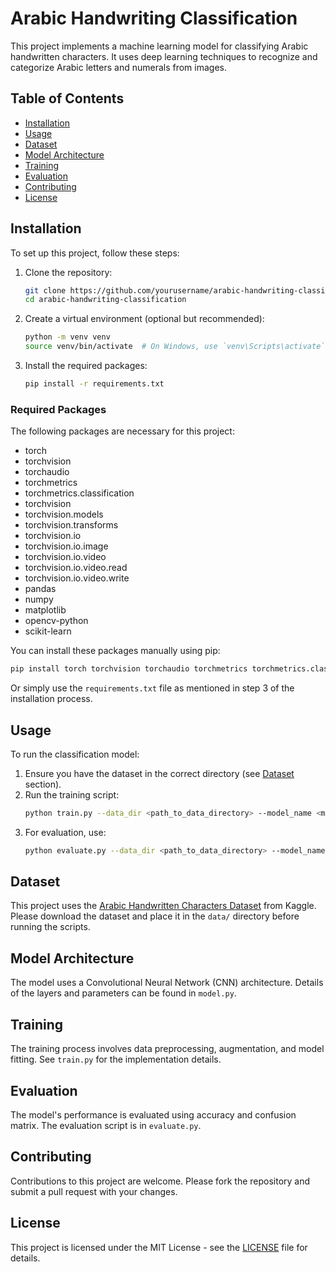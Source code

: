 # Arabic Handwriting Classification

This project implements a machine learning model for classifying Arabic handwritten characters. It uses deep learning techniques to recognize and categorize Arabic letters and numerals from images.

## Table of Contents

- [Installation](#installation)
- [Usage](#usage)
- [Dataset](#dataset)
- [Model Architecture](#model-architecture)
- [Training](#training)
- [Evaluation](#evaluation)
- [Contributing](#contributing)
- [License](#license)

## Installation

To set up this project, follow these steps:

1. Clone the repository:
   ```bash
   git clone https://github.com/yourusername/arabic-handwriting-classification.git
   cd arabic-handwriting-classification
   ```

2. Create a virtual environment (optional but recommended):
   ```bash
   python -m venv venv
   source venv/bin/activate  # On Windows, use `venv\Scripts\activate`
   ```

3. Install the required packages:
   ```bash
   pip install -r requirements.txt
   ```

### Required Packages

The following packages are necessary for this project:

- torch
- torchvision
- torchaudio
- torchmetrics
- torchmetrics.classification
- torchvision
- torchvision.models
- torchvision.transforms
- torchvision.io
- torchvision.io.image
- torchvision.io.video
- torchvision.io.video.read
- torchvision.io.video.write
- pandas
- numpy
- matplotlib
- opencv-python
- scikit-learn

You can install these packages manually using pip:

```bash
pip install torch torchvision torchaudio torchmetrics torchmetrics.classification torchvision opencv-python pandas numpy matplotlib
```

Or simply use the `requirements.txt` file as mentioned in step 3 of the installation process.

## Usage

To run the classification model:

1. Ensure you have the dataset in the correct directory (see [Dataset](#dataset) section).
2. Run the training script:
   ```bash
   python train.py --data_dir <path_to_data_directory> --model_name <model_name> --epochs <number_of_epochs> --batch_size <batch_size> --learning_rate <learning_rate>
   ```
3. For evaluation, use:
   ```bash
   python evaluate.py --data_dir <path_to_data_directory> --model_name <model_name> --batch_size <batch_size>
   ```

## Dataset

This project uses the [Arabic Handwritten Characters Dataset](https://www.kaggle.com/datasets/mloey1/ahcd1) from Kaggle. Please download the dataset and place it in the `data/` directory before running the scripts.

## Model Architecture

The model uses a Convolutional Neural Network (CNN) architecture. Details of the layers and parameters can be found in `model.py`.

## Training

The training process involves data preprocessing, augmentation, and model fitting. See `train.py` for the implementation details.

## Evaluation

The model's performance is evaluated using accuracy and confusion matrix. The evaluation script is in `evaluate.py`.

## Contributing

Contributions to this project are welcome. Please fork the repository and submit a pull request with your changes.

## License

This project is licensed under the MIT License - see the [LICENSE](LICENSE) file for details.
